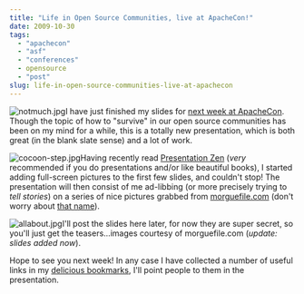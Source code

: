 ```yaml
---
title: "Life in Open Source Communities, live at ApacheCon!"
date: 2009-10-30
tags: 
  - "apachecon"
  - "asf"
  - "conferences"
  - opensource
  - "post"
slug: life-in-open-source-communities-live-at-apachecon
---
```


![notmuch.jpg](/assets/images/notmuch.jpg)I have just finished my slides for [next week at ApacheCon](http://us.apachecon.com/c/acus2009/sessions/293). Though the topic of how to "survive" in our open source communities has been on my mind for a while, this is a totally new presentation, which is both great (in the blank slate sense) and a lot of work.

![cocoon-step.jpg](/assets/images/cocoon-step.jpg)Having recently read [Presentation Zen](http://www.presentationzen.com/) (_very_ recommended if you do presentations and/or like beautiful books), I started adding full-screen pictures to the first few slides, and couldn't stop! The presentation will then consist of me ad-libbing (or more precisely trying to _tell stories_) on a series of nice pictures grabbed from [morguefile.com](http://morguefile.com) (don't worry about [that name](http://morguefile.com/docs/What_is_a_morguefile)).

![allabout.jpg](/assets/images/allabout.jpg)I'll post the slides here later, for now they are super secret, so you'll just get the teasers...images courtesy of morguefile.com (_update: slides added now_).

Hope to see you next week! In any case I have collected a number of useful links in my [delicious bookmarks](http://delicious.com/bdelacretaz/losc), I'll point people to them in the presentation.